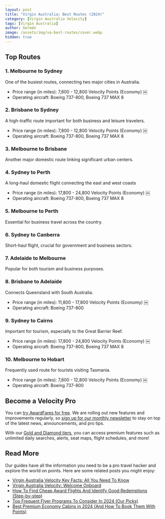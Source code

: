 ```yaml
---
layout: post
title: "Virgin Australia: Best Routes (2024)"
category: [Virgin Australia Velocity]
tags: [Virgin Australia]
author: Germán
image: /assets/img/va-best-routes/cover.webp
hidden: true
---
```


## Top Routes

### 1. Melbourne to Sydney

One of the busiest routes, connecting two major cities in Australia.

* Price range (in miles): 7,800 - 12,800 Velocity Points (Economy) ￼
* Operating aircraft: Boeing 737-800, Boeing 737 MAX 8

### 2. Brisbane to Sydney

A high-traffic route important for both business and leisure travelers.

* Price range (in miles): 7,800 - 12,800 Velocity Points (Economy) ￼
* Operating aircraft: Boeing 737-800, Boeing 737 MAX 8

### 3. Melbourne to Brisbane

Another major domestic route linking significant urban centers.

### 4. Sydney to Perth

A long-haul domestic flight connecting the east and west coasts

* Price range (in miles): 17,800 - 24,800 Velocity Points (Economy) ￼
* Operating aircraft: Boeing 737-800, Boeing 737 MAX 8

### 5. Melbourne to Perth

Essential for business travel across the country.

### 6. Sydney to Canberra

Short-haul flight, crucial for government and business sectors.

### 7. Adelaide to Melbourne

Popular for both tourism and business purposes.

### 8. Brisbane to Adelaide

Connects Queensland with South Australia.

* Price range (in miles): 11,800 - 17,800 Velocity Points (Economy) ￼
* Operating aircraft: Boeing 737-800

### 9. Sydney to Cairns

Important for tourism, especially to the Great Barrier Reef.

* Price range (in miles): 17,800 - 24,800 Velocity Points (Economy) ￼
* Operating aircraft: Boeing 737-800, Boeing 737 MAX 8

### 10. Melbourne to Hobart

Frequently used route for tourists visiting Tasmania.

* Price range (in miles): 7,800 - 12,800 Velocity Points (Economy) ￼
* Operating aircraft: Boeing 737-800


## Become a Velocity Pro

You can [try AwardFares for free](https://awardfares.com/). We are rolling out new features and improvements regularly, so [sign up for our monthly newsletter](https://awardfares.com/newsletter) to stay on top of the latest news, announcements, and pro tips.

With our [Gold and Diamond tiers](https://awardfares.com/pricing), you can access premium features such as unlimited daily searches, alerts, seat maps, flight schedules, and more!

## Read More

Our guides have all the information you need to be a pro travel hacker and explore the world on points. Here are some related posts you might enjoy:

- [Virgin Australia Velocity Key Facts: All You Need To Know](https://awardfares.com/programs/virgin-australia-velocity)
- [Virgin Australia Velocity: Welcome Onboard](https://blog.awardfares.com/introducing-virgin-australia-velocity/)
- [How To Find Cheap Award Flights And Identify Good Redemptions (Step-by-step)](https://blog.awardfares.com/how-to-find-cheap-award-flights/)
- [Top Frequent Flyer Programs To Consider In 2024 (Our Picks)](https://blog.awardfares.com/frequent-flyer-programs-2024/)
- [Best Premium Economy Cabins in 2024 (And How To Book Them With Points)](https://blog.awardfares.com/best-premium-economy-cabins-2024/)
